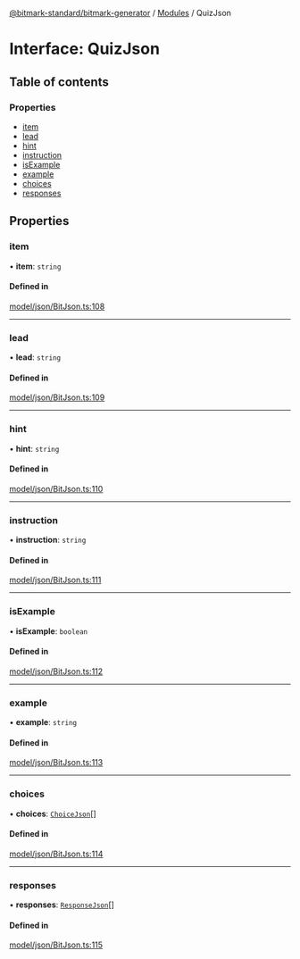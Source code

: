 [@bitmark-standard/bitmark-generator](../API.md) / [Modules](../modules.md) / QuizJson

# Interface: QuizJson

## Table of contents

### Properties

- [item](QuizJson.md#item)
- [lead](QuizJson.md#lead)
- [hint](QuizJson.md#hint)
- [instruction](QuizJson.md#instruction)
- [isExample](QuizJson.md#isExample)
- [example](QuizJson.md#example)
- [choices](QuizJson.md#choices)
- [responses](QuizJson.md#responses)

## Properties

### item

• **item**: `string`

#### Defined in

[model/json/BitJson.ts:108](https://github.com/getMoreBrain/bitmark-generator/blob/a7a40de/src/model/json/BitJson.ts#L108)

___

### lead

• **lead**: `string`

#### Defined in

[model/json/BitJson.ts:109](https://github.com/getMoreBrain/bitmark-generator/blob/a7a40de/src/model/json/BitJson.ts#L109)

___

### hint

• **hint**: `string`

#### Defined in

[model/json/BitJson.ts:110](https://github.com/getMoreBrain/bitmark-generator/blob/a7a40de/src/model/json/BitJson.ts#L110)

___

### instruction

• **instruction**: `string`

#### Defined in

[model/json/BitJson.ts:111](https://github.com/getMoreBrain/bitmark-generator/blob/a7a40de/src/model/json/BitJson.ts#L111)

___

### isExample

• **isExample**: `boolean`

#### Defined in

[model/json/BitJson.ts:112](https://github.com/getMoreBrain/bitmark-generator/blob/a7a40de/src/model/json/BitJson.ts#L112)

___

### example

• **example**: `string`

#### Defined in

[model/json/BitJson.ts:113](https://github.com/getMoreBrain/bitmark-generator/blob/a7a40de/src/model/json/BitJson.ts#L113)

___

### choices

• **choices**: [`ChoiceJson`](ChoiceJson.md)[]

#### Defined in

[model/json/BitJson.ts:114](https://github.com/getMoreBrain/bitmark-generator/blob/a7a40de/src/model/json/BitJson.ts#L114)

___

### responses

• **responses**: [`ResponseJson`](ResponseJson.md)[]

#### Defined in

[model/json/BitJson.ts:115](https://github.com/getMoreBrain/bitmark-generator/blob/a7a40de/src/model/json/BitJson.ts#L115)
